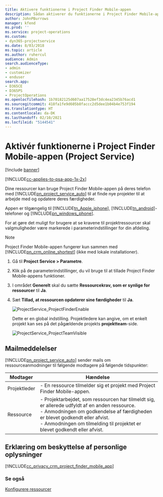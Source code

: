 ```yaml
---
title: Aktivere funktionerne i Project Finder Mobile-appen
description: Sådan aktiverer du funktionerne i Project Finder Mobile-appen til Project Service
author: JohnPBurrows
manager: kfend
ms.prod: ''
ms.service: project-operations
ms.custom:
- dyn365-projectservice
ms.date: 8/03/2018
ms.topic: article
ms.author: ruhercul
audience: Admin
search.audienceType:
- admin
- customizer
- enduser
search.app:
- D365CE
- D365PS
- ProjectOperations
ms.openlocfilehash: 1b70182125d607aa17528ef3dc4ea2345b76acd1
ms.sourcegitcommit: 418fa1fe9d605b8faccc2d5dee1b04b4e753f194
ms.translationtype: HT
ms.contentlocale: da-DK
ms.lasthandoff: 02/10/2021
ms.locfileid: "5144541"
---
```

# <a name="enable-project-finder-mobile-app-features-project-service"></a>Aktivér funktionerne i Project Finder Mobile-appen (Project Service)

[!include [banner](../includes/psa-now-project-operations.md)]

[!INCLUDE[cc-applies-to-psa-app-1x-2x](../includes/cc-applies-to-psa-app-1x-2x.md)]

Dine ressourcer kan bruge Project Finder Mobile-appen på deres telefon med [!INCLUDE[pn_project_service_auto](../includes/pn-project-service-auto.md)] til at finde nye projekter til at arbejde med og opdatere deres færdigheder.  
  
 Appen er tilgængelig til [!INCLUDE[tn_Apple_iphone](../includes/tn-apple-iphone.md)], [!INCLUDE[tn_android](../includes/tn-android.md)]-telefoner og [!INCLUDE[pn_windows_phone](../includes/pn-windows-phone.md)].  
    
 For at gøre det muligt for brugere at se kravene til projektressourcer skal valgmuligheder være markerede i parameterindstillinger for din afdeling.
  
> [!NOTE]
>  Project Finder Mobile-appen fungerer kun sammen med [!INCLUDE[pn_crm_online_shortest](../includes/pn-crm-online-shortest.md)] (ikke med lokale installationer).  
  
1. Gå til **Project Service > Parametre**.  
  
2. Klik på de parameterindstillinger, du vil bruge til at tillade Project Finder Mobile-appens funktioner.  
  
3. I området **Generelt** skal du sætte **Ressourcekrav, som er synlige for ressourcer** til **Ja**.  
  
4. Sæt **Tillad, at ressourcen opdaterer sine færdigheder** til **Ja**.  
  
   ![ProjectService_ProjectFinderEnable](../psa/media/project-service-project-finder-enable.png "ProjectService_ProjectFinderEnable")  
  
   Dette er en global indstilling. Projektledere kan angive, om et enkelt projekt kan ses på det pågældende projekts **projektteam**-side.  
  
   ![ProjectService_ProjectTeamVisible](../psa/media/project-service-project-team-visible.png "ProjectService_ProjectTeamVisible")  
  
## <a name="email-notifications"></a>Mailmeddelelser  
 [!INCLUDE[pn_project_service_auto](../includes/pn-project-service-auto.md)] sender mails om ressourceanmodninger til følgende modtagere på følgende tidspunkter:  
  
|Modtager|Hændelse|  
|---------------|-----------|  
|Projektleder|- En ressource tilmelder sig et projekt med Project Finder Mobile-appen.|  
|Ressource|- Projektarbejdet, som ressourcen har tilmeldt sig, er allerede udfyldt af en anden ressource.<br />- Anmodningen om godkendelse af færdigheden er blevet godkendt eller afvist.<br />- Anmodningen om tilmelding til projektet er blevet godkendt eller afvist.|  
  
## <a name="privacy-notice"></a>Erklæring om beskyttelse af personlige oplysninger  
 [!INCLUDE[cc_privacy_crm_project_finder_mobile_app](../includes/cc-privacy-crm-project-finder-mobile-app.md)]  
  
### <a name="see-also"></a>Se også  
 [Konfigurere ressourcer](../psa/set-up-resources.md)
